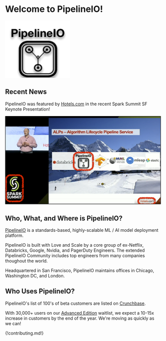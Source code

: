 # Welcome to PipelineIO! 
![PipelineIO](/img/pipeline-io-logo-shadow-210x186.png)

## Recent News

PipelineIO was featured by [Hotels.com](http://hotels.com) in the recent Spark Summit SF Keynote Presentation!

![PipelineIO @ Hotels.com](/img/pipelineio-spark-summit-annotated-700x394.png)

## Who, What, and Where is PipelineIO?
[PipelineIO](http://pipeline.io/) is a standards-based, highly-scalable ML / AI  model deployment platform.

PipelineIO is built with Love and Scale by a core group of ex-Netflix, Databricks, Google, Nvidia, and PagerDuty Engineers.  The extended PipelineIO Community includes top engineers from many companies thoughout the world.

Headquartered in San Francisco, PipelineIO maintains offices in Chicago, Washington DC, and London.

## Who Uses PipelineIO?
PipelineIO's list of 100's of beta customers are listed on [Crunchbase](https://www.crunchbase.com/organization/pipelineio/customers).  

With 30,000+ users on our [Advanced Edition](/products/index.md) waitlist, we expect a 10-15x increase in customers by the end of the year.  We're moving as quickly as we can!

{!contributing.md!}

<!-- Begin Mixpanel -->
<script>
  mixpanel.track("PipelineIO Home Page View");
</script>
<!-- End Mixpanel -->

